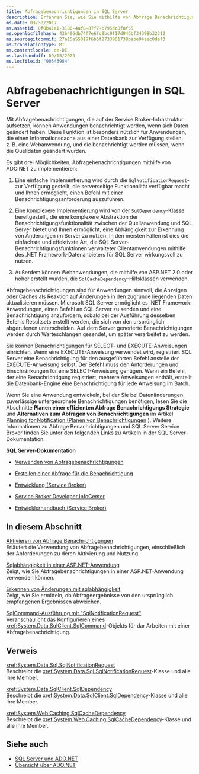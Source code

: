 ```yaml
---
title: Abfragebenachrichtigungen in SQL Server
description: Erfahren Sie, wie Sie mithilfe von Abfrage Benachrichtigungen Anwendungen Benachrichtigen, wenn sich Daten in einer SQL Server Datenbank geändert haben, z. b. zum Aktualisieren von Anwendungs anzeigen.
ms.date: 03/30/2017
ms.assetid: 0f0ba1a1-3180-4af8-87f7-c795dc8f8f55
ms.openlocfilehash: 43b496db74f7e6fc9bc9f17d946bf34398b32312
ms.sourcegitcommit: 27a15a55019f6b5f2733961738babe94aec0def3
ms.translationtype: MT
ms.contentlocale: de-DE
ms.lasthandoff: 09/15/2020
ms.locfileid: "90543984"
---
```

# <a name="query-notifications-in-sql-server"></a>Abfragebenachrichtigungen in SQL Server
Mit Abfragebenachrichtigungen, die auf der Service Broker-Infrastruktur aufsetzen, können Anwendungen benachrichtigt werden, wenn sich Daten geändert haben. Diese Funktion ist besonders nützlich für Anwendungen, die einen Informationscache aus einer Datenbank zur Verfügung stellen, z. B. eine Webanwendung, und die benachrichtigt werden müssen, wenn die Quelldaten geändert wurden.  
  
 Es gibt drei Möglichkeiten, Abfragebenachrichtigungen mithilfe von ADO.NET zu implementieren:  
  
1. Eine einfache Implementierung wird durch die `SqlNotificationRequest`- zur Verfügung gestellt, die serverseitige Funktionalität verfügbar macht und Ihnen ermöglicht, einen Befehl mit einer Benachrichtigungsanforderung auszuführen.  
  
2. Eine komplexere Implementierung wird von der `SqlDependency`-Klasse bereitgestellt, die eine komplexere Abstraktion der Benachrichtigungsfunktionalität zwischen der Quellanwendung und SQL Server bietet und Ihnen ermöglicht, eine Abhängigkeit zur Erkennung von Änderungen im Server zu nutzen. In den meisten Fällen ist dies die einfachste und effektivste Art, die SQL Server-Benachrichtigungsfunktionen verwalteter Clientanwendungen mithilfe des .NET Framework-Datenanbieters für SQL Server wirkungsvoll zu nutzen.  
  
3. Außerdem können Webanwendungen, die mithilfe von ASP.NET 2.0 oder höher erstellt wurden, die `SqlCacheDependency`-Hilfsklassen verwenden.  
  
 Abfragebenachrichtigungen sind für Anwendungen sinnvoll, die Anzeigen oder Caches als Reaktion auf Änderungen in den zugrunde liegenden Daten aktualisieren müssen. Microsoft SQL Server ermöglicht es .NET Framework-Anwendungen, einen Befehl an SQL Server zu senden und eine Benachrichtigung anzufordern, sobald bei der Ausführung desselben Befehls Resultsets erstellt werden, die sich von den ursprünglich abgerufenen unterscheiden. Auf dem Server generierte Benachrichtigungen werden durch Warteschlangen gesendet, um später verarbeitet zu werden.  
  
 Sie können Benachrichtigungen für SELECT- und EXECUTE-Anweisungen einrichten. Wenn eine EXECUTE-Anweisung verwendet wird, registriert SQL Server eine Benachrichtigung für den ausgeführten Befehl anstelle der EXECUTE-Anweisung selbst. Der Befehl muss den Anforderungen und Einschränkungen für eine SELECT-Anweisung genügen. Wenn ein Befehl, der eine Benachrichtigung registriert, mehrere Anweisungen enthält, erstellt die Datenbank-Engine eine Benachrichtigung für jede Anweisung im Batch.  
  
 Wenn Sie eine Anwendung entwickeln, bei der Sie bei Datenänderungen zuverlässige untergeordnete Benachrichtigungen benötigen, lesen Sie die Abschnitte **Planen einer effizienten Abfrage Benachrichtigungs Strategie** und **Alternativen zum Abfragen von Benachrichtigungen** im Artikel [Planning for Notification (Planen von Benachrichtigungen](/previous-versions/sql/sql-server-2008-r2/ms187528(v=sql.105)) ). Weitere Informationen zu Abfrage Benachrichtigungen und SQL Server Service Broker finden Sie unter den folgenden Links zu Artikeln in der SQL Server-Dokumentation.  
  
 **SQL Server-Dokumentation**  
  
- [Verwenden von Abfragebenachrichtigungen](/previous-versions/sql/sql-server-2008-r2/ms175110(v=sql.105))  
  
- [Erstellen einer Abfrage für die Benachrichtigung](/previous-versions/sql/sql-server-2008-r2/ms181122(v=sql.105))  
  
- [Entwicklung (Service Broker)](/previous-versions/sql/sql-server-2008-r2/bb522889(v=sql.105))  
  
- [Service Broker Developer InfoCenter](/previous-versions/sql/sql-server-2008-r2/ms166100(v=sql.105))  
  
- [Entwicklerhandbuch (Service Broker)](/previous-versions/sql/sql-server-2008-r2/bb522908(v=sql.105))  
  
## <a name="in-this-section"></a>In diesem Abschnitt  
 [Aktivieren von Abfrage Benachrichtigungen](enabling-query-notifications.md)  
 Erläutert die Verwendung von Abfragebenachrichtigungen, einschließlich der Anforderungen zu deren Aktivierung und Nutzung.  
  
 [Sqlabhängigkeit in einer ASP.NET-Anwendung](sqldependency-in-an-aspnet-app.md)  
 Zeigt, wie Sie Abfragebenachrichtigungen in einer ASP.NET-Anwendung verwenden können.  
  
 [Erkennen von Änderungen mit sqlabhängigkeit](detecting-changes-with-sqldependency.md)  
 Zeigt, wie Sie ermitteln, ob Abfrageergebnisse von den ursprünglich empfangenen Ergebnissen abweichen.  
  
 [SqlCommand-Ausführung mit "SqlNotificationRequest"](sqlcommand-execution-with-a-sqlnotificationrequest.md)  
 Veranschaulicht das Konfigurieren eines <xref:System.Data.SqlClient.SqlCommand>-Objekts für dar Arbeiten mit einer Abfragebenachrichtigung.  
  
## <a name="reference"></a>Verweis  
 <xref:System.Data.Sql.SqlNotificationRequest>  
 Beschreibt die <xref:System.Data.Sql.SqlNotificationRequest>-Klasse und alle ihre Member.  
  
 <xref:System.Data.SqlClient.SqlDependency>  
 Beschreibt die <xref:System.Data.SqlClient.SqlDependency>-Klasse und alle ihre Member.  
  
 <xref:System.Web.Caching.SqlCacheDependency>  
 Beschreibt die <xref:System.Web.Caching.SqlCacheDependency>-Klasse und alle ihre Member.  
  
## <a name="see-also"></a>Siehe auch

- [SQL Server und ADO.NET](index.md)
- [Übersicht über ADO.NET](../ado-net-overview.md)
